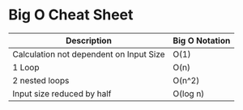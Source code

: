 # Big O Cheat Sheet

| Description                             | Big O Notation |
| --------------------------------------- | -------------- |
| Calculation not dependent on Input Size | O(1)           |
| 1 Loop                                  | O(n)           |
| 2 nested loops                          | O(n^2)         |
| Input size reduced by half              | O(log n)       |
